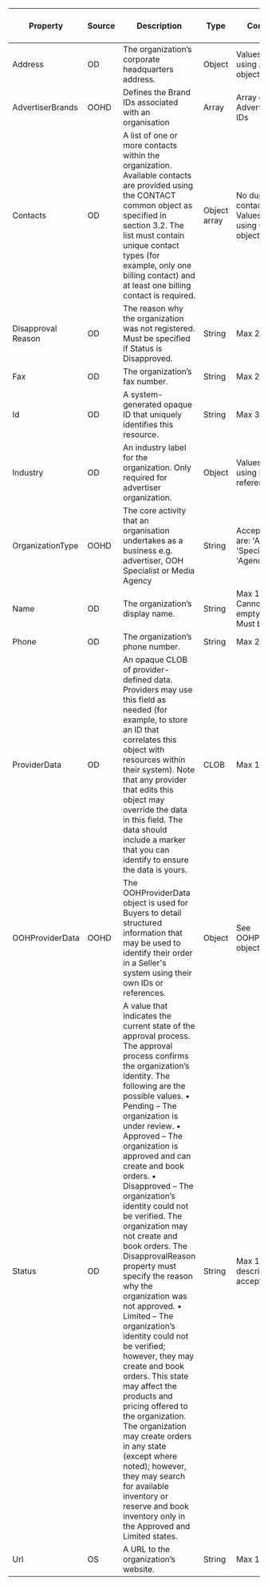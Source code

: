 | Property | Source | Description | Type | Constraints | Add | Update | OOH Supply Side Requirement |
|----------|--------|-------------|------|-------------|-----|--------|-----------------------------|
| Address | OD | The organization’s corporate headquarters address. | Object | Values provided using ADDRESS object | Optional | Optional | Should support |
| AdvertiserBrands | OOHD | Defines the Brand IDs associated with an organisation | Array | Array of Advertiser Brand IDs | Required | Required | Must Support |
| Contacts | OD | A list of one or more contacts within the organization. Available contacts are provided using the CONTACT common object as specified in section 3.2. The list must contain unique contact types (for example, only one billing contact) and at least one billing contact is required. | Object array | No duplicate contact types. Values provided using CONTACT object. | Required | Optional | Must support |
| Disapproval Reason | OD | The reason why the organization was not registered. Must be specified if Status is Disapproved. | String | Max   255 char | Read-only | Read-only | Must support |
| Fax | OD | The organization’s fax number. | String | Max   20 char | Optional | Optional | May support |
| Id | OD | A system-generated opaque ID that uniquely identifies this resource. | String | Max   36 char | Read-only | Read-only | Must support |
| Industry | OD | An industry label for the organization.    Only required for advertiser organization. | Object | Values provided using INDUSTRY reference data | Optional | Optional | May support |
| OrganizationType | OOHD | The core activity that an organisation undertakes as a business e.g. advertiser, OOH Specialist or Media Agency | String | Accepted Values are: 'Advertiser', 'Specialist' or 'Agency' | Required | Optional | Must Support |
| Name | OD | The organization’s display name. | String | Max 128 char. Cannot be an empty string. Must be unique. | Required | Optional | Must support |
| Phone | OD | The organization’s phone number. | String | Max 20 char | Optional | Optional | Should support |
| ProviderData | OD | An opaque CLOB of provider-defined data. Providers may use this field as needed (for example, to store an ID that correlates this object with resources   within their system). Note that any provider that edits this object may override the data in this field. The data should include a marker that you can identify to ensure the data is yours. | CLOB | Max   1000 Char | Optional | Optional | May support |
| OOHProviderData | OOHD | The OOHProviderData object is used for Buyers to detail structured information that may be used to identify their order in a Seller's system using their own IDs or references. | Object | See   OOHProviderData object | Optional | Optional | May support |
| Status | OD | A   value that indicates the current state of the approval process. The approval process confirms the organization’s identity. The following are the possible values.      •	Pending – The organization is under review.      •	Approved – The organization is approved and can create and book   orders.      •	Disapproved – The organization’s identity could not be verified. The organization may not create and book orders. The DisapprovalReason property   must specify the reason why the organization was not approved.      •	Limited – The organization’s identity could not be verified; however, they may create and book orders. This state may affect the products and pricing offered to the organization. The organization may create orders in any state (except where noted);   however, they may search for available inventory or reserve and book   inventory only in the Approved and Limited states. | String | Max 15 char See description for accepted values | Read-only | Read-only | Must support |
| Url | OS | A URL to the organization’s website. | String | Max   1,024 char | Optional | Optional | Should support |